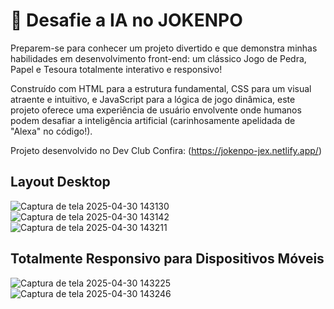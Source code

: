 <h1>🚀 Desafie a IA no JOKENPO </h1>

Preparem-se para conhecer um projeto divertido e que demonstra minhas habilidades em desenvolvimento front-end: um clássico Jogo de Pedra, Papel e Tesoura totalmente interativo e responsivo!

Construído com HTML para a estrutura fundamental, CSS para um visual atraente e intuitivo, e JavaScript para a lógica de jogo dinâmica, este projeto oferece uma experiência de usuário envolvente onde humanos podem desafiar a inteligência artificial (carinhosamente apelidada de "Alexa" no código!).

Projeto desenvolvido no Dev Club
Confira: (https://jokenpo-jex.netlify.app/)

<h2>Layout Desktop</h2>

![Captura de tela 2025-04-30 143130](https://github.com/user-attachments/assets/910c9ed1-303f-4736-9caa-27d878f0e2c6)
![Captura de tela 2025-04-30 143142](https://github.com/user-attachments/assets/ebfd392e-9c1a-42fa-886e-9431ea505f43)
![Captura de tela 2025-04-30 143211](https://github.com/user-attachments/assets/102b86ed-2c5a-4739-b258-0c64ac1d7953)

<h2>Totalmente Responsivo para Dispositivos Móveis</h2>

![Captura de tela 2025-04-30 143225](https://github.com/user-attachments/assets/eed76a05-6c33-4f8f-84a8-0bba4c2fe82f)
![Captura de tela 2025-04-30 143246](https://github.com/user-attachments/assets/fc150228-fda4-4802-be95-3dcbc0bbcfa1)


